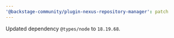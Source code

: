 ```yaml
---
'@backstage-community/plugin-nexus-repository-manager': patch
---
```


Updated dependency `@types/node` to `18.19.68`.
